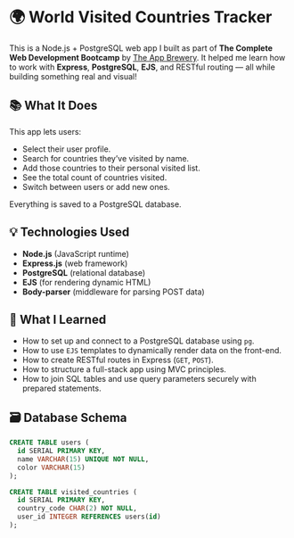 # 🌍 World Visited Countries Tracker

This is a Node.js + PostgreSQL web app I built as part of **The Complete Web Development Bootcamp** by [The App Brewery](https://www.appbrewery.co/). It helped me learn how to work with **Express**, **PostgreSQL**, **EJS**, and RESTful routing — all while building something real and visual!


## 📚 What It Does

This app lets users:
- Select their user profile.
- Search for countries they’ve visited by name.
- Add those countries to their personal visited list.
- See the total count of countries visited.
- Switch between users or add new ones.

Everything is saved to a PostgreSQL database.

## 💡 Technologies Used

- **Node.js** (JavaScript runtime)
- **Express.js** (web framework)
- **PostgreSQL** (relational database)
- **EJS** (for rendering dynamic HTML)
- **Body-parser** (middleware for parsing POST data)

## 🧠 What I Learned

- How to set up and connect to a PostgreSQL database using `pg`.
- How to use `EJS` templates to dynamically render data on the front-end.
- How to create RESTful routes in Express (`GET`, `POST`).
- How to structure a full-stack app using MVC principles.
- How to join SQL tables and use query parameters securely with prepared statements.

## 🗃️ Database Schema

```sql
CREATE TABLE users (
  id SERIAL PRIMARY KEY,
  name VARCHAR(15) UNIQUE NOT NULL,
  color VARCHAR(15)
);

CREATE TABLE visited_countries (
  id SERIAL PRIMARY KEY,
  country_code CHAR(2) NOT NULL,
  user_id INTEGER REFERENCES users(id)
);
